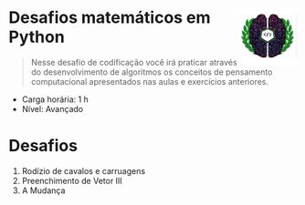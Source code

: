 <div width=100%>
    <img src="dio_bagde_desafio4.png" width="20%" align="right">
<h1>Desafios matemáticos em Python</h1>
</div>

> Nesse desafio de codificação você irá praticar através do desenvolvimento de algoritmos os conceitos de pensamento computacional apresentados nas aulas e exercícios anteriores.
              
* Carga horária: 1 h
* Nível: Avançado

# Desafios
1) Rodízio de cavalos e carruagens
2) Preenchimento de Vetor III
3) A Mudança

